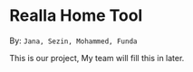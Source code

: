 # Realla Home Tool

By: `Jana, Sezin, Mohammed, Funda`

This is our project, My team will fill this in later.

